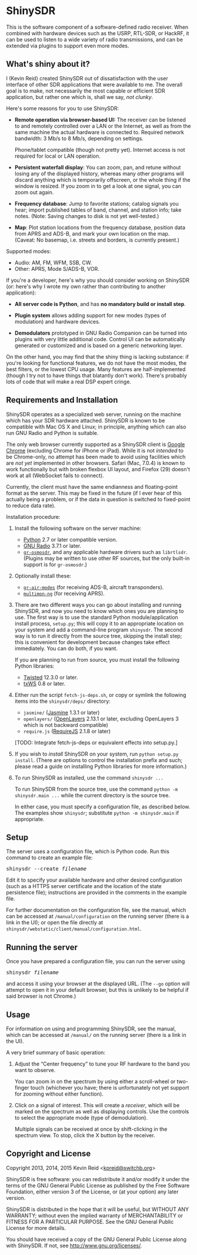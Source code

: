 ShinySDR
========

This is the software component of a software-defined radio receiver. When combined with hardware devices such as the USRP, RTL-SDR, or HackRF, it can be used to listen to a wide variety of radio transmissions, and can be extended via plugins to support even more modes.

What's shiny about it?
----------------------

I (Kevin Reid) created ShinySDR out of dissatisfaction with the user interface of other SDR applications that were available to me. The overall goal is to make, not necessarily the most capable or efficient SDR application, but rather one which is, shall we say, *not clunky*.

Here's some reasons for you to use ShinySDR:

* **Remote operation via browser-based UI:** The receiver can be listened to and remotely controlled over a LAN or the Internet, as well as from the same machine the actual hardware is connected to. Required network bandwidth: 3 Mb/s to 8 Mb/s, depending on settings.

  Phone/tablet compatible (though not pretty yet). Internet access is not required for local or LAN operation.

* **Persistent waterfall display**: You can zoom, pan, and retune without losing any of the displayed history, whereas many other programs will discard anything which is temporarily offscreen, or the whole thing if the window is resized. If you zoom in to get a look at one signal, you can zoom out again.

* **Frequency database**: Jump to favorite stations; catalog signals you hear; import published tables of band, channel, and station info; take notes. (Note: Saving changes to disk is not yet well-tested.)

* **Map**: Plot station locations from the frequency database, position data from APRS and ADS-B, and mark your own location on the map. (Caveat: No basemap, i.e. streets and borders, is currently present.)

Supported modes:

* Audio: AM, FM, WFM, SSB, CW.
* Other: APRS, Mode S/ADS-B, VOR.

If you're a developer, here's why you should consider working on ShinySDR (or: here's why I wrote my own rather than contributing to another application):

* **All server code is Python**, and has **no mandatory build or install step**.

* **Plugin system** allows adding support for new modes (types of modulation) and hardware devices.

* **Demodulators** prototyped in GNU Radio Companion can be turned into plugins with very little additional code. Control UI can be automatically generated or customized and is based on a generic networking layer.

On the other hand, you may find that the shiny thing is lacking substance: if you're looking for functional features, we do not have the most modes, the best filters, or the lowest CPU usage. Many features are half-implemented (though I try not to have things that blatantly don't work). There's probably lots of code that will make a real DSP expert cringe.

Requirements and Installation
-----------------------------

ShinySDR operates as a specialized web server, running on the machine which has your SDR hardware attached. ShinySDR is known to be compatible with Mac OS X and Linux; in principle, anything which can also run GNU Radio and Python is suitable.

The only web browser currently supported as a ShinySDR client is [Google Chrome](https://www.google.com/chrome/) (excluding Chrome for iPhone or iPad).
While it is not *intended* to be Chrome-only, no attempt has been made to avoid using facilities which are *not yet* implemented in other browsers.
Safari (Mac, 7.0.4) is known to work functionally but with broken flexbox UI layout, and Firefox (29) doesn't work at all (WebSocket fails to connect).

Currently, the client must have the same endianness and floating-point format as the server.
This may be fixed in the future (if I ever hear of this actually being a problem, or if the data in question is switched to fixed-point to reduce data rate).

Installation procedure:

1. Install the following software on the server machine:

    * [Python](http://www.python.org/) 2.7 or later compatible version.
    * [GNU Radio](http://gnuradio.org/) 3.7.1 or later.
    * [`gr-osmosdr`](http://sdr.osmocom.org/trac/wiki/GrOsmoSDR), and any applicable hardware drivers such as `librtlsdr`. (Plugins may be written to use other RF sources, but the only built-in support is for `gr-osmosdr`.)

2. Optionally install these:

    * [`gr-air-modes`](https://github.com/bistromath/gr-air-modes) (for receiving ADS-B, aircraft transponders).
    * [`multimon-ng`](https://github.com/EliasOenal/multimon-ng) (for receiving APRS).

    <!-- TODO: Mention hamlib once that is better-supported -->

3. There are two different ways you can go about installing and running ShinySDR, and now you need to know which ones you are planning to use.
The first way is to use the standard Python module/application install process, `setup.py`; this will copy it to an appropriate location on your system and add a command-line program `shinysdr`.
The second way is to run it directly from the source tree, skipping the install step; this is convenient for development because changes take effect immediately.
You can do both, if you want.

    If you are planning to run from source, you must install the following Python libraries:

    * [Twisted](http://twistedmatrix.com/) 12.3.0 or later.
    * [txWS](https://github.com/MostAwesomeDude/txWS) 0.8 or later.

4. Either run the script `fetch-js-deps.sh`, or copy or symlink the following items into the `shinysdr/deps/` directory:

    * `jasmine/` ([Jasmine](https://github.com/pivotal/jasmine/) 1.3.1 or later)
    * `openlayers/` ([OpenLayers](http://openlayers.org/) 2.13.1 or later, excluding OpenLayers 3 which is not backward compatible)
    * `require.js` ([RequireJS](http://requirejs.org/) 2.1.8 or later)

    [TODO: Integrate fetch-js-deps or equivalent effects into setup.py.]

5. If you wish to _install_ ShinySDR on your system, run `python setup.py install`.
   (There are options to control the installation prefix and such; please read a guide on installing Python libraries for more information.)

6. To run ShinySDR as installed, use the command `shinysdr ...`

    To run ShinySDR from the source tree, use the command `python -m shinysdr.main ...` while the current directory is the source tree.
   
    In either case, you must specify a configuration file, as described below.
    The examples show `shinysdr`; substitute `python -m shinysdr.main` if appropriate.

Setup
-----

The server uses a configuration file, which is Python code.
Run this command to create an example file:

<pre>shinysdr --create <var>filename</var></pre>

Edit it to specify your available hardware and other desired configuration (such as a HTTPS server certificate and the location of the state persistence file); instructions are provided in the comments in the example file.

For further documentation on the configuration file, see the manual, which can be accessed at `/manual/configuration` on the running server (there is a link in the UI); or open the file directly at `shinysdr/webstatic/client/manual/configuration.html`.

Running the server
------------------

Once you have prepared a configuration file, you can run the server using

<pre>shinysdr <var>filename</var></pre>

and access it using your browser at the displayed URL. (The `--go` option will attempt to open it in your default browser, but this is unlikely to be helpful if said browser is not Chrome.)

Usage
-----

For information on using and programming ShinySDR, see the manual, which can be accessed at `/manual/` on the running server (there is a link in the UI).

A very brief summary of basic operation:

1. Adjust the “Center frequency” to tune your RF hardware to the band you want to observe.

   You can zoom in on the spectrum by using either a scroll-wheel or two-finger touch (whichever you have; there is unfortunately not yet support for zooming without either function).

2. Click on a signal of interest. This will create a *receiver*, which will be marked on the spectrum as well as displaying controls. Use the controls to select the appropriate mode (type of demodulation).

   Multiple signals can be received at once by shift-clicking in the spectrum view. To stop, click the X button by the receiver.

Copyright and License
---------------------

Copyright 2013, 2014, 2015 Kevin Reid &lt;<kpreid@switchb.org>&gt;

ShinySDR is free software: you can redistribute it and/or modify
it under the terms of the GNU General Public License as published by
the Free Software Foundation, either version 3 of the License, or
(at your option) any later version.

ShinySDR is distributed in the hope that it will be useful,
but WITHOUT ANY WARRANTY; without even the implied warranty of
MERCHANTABILITY or FITNESS FOR A PARTICULAR PURPOSE.  See the
GNU General Public License for more details.

You should have received a copy of the GNU General Public License
along with ShinySDR.  If not, see <http://www.gnu.org/licenses/>.
